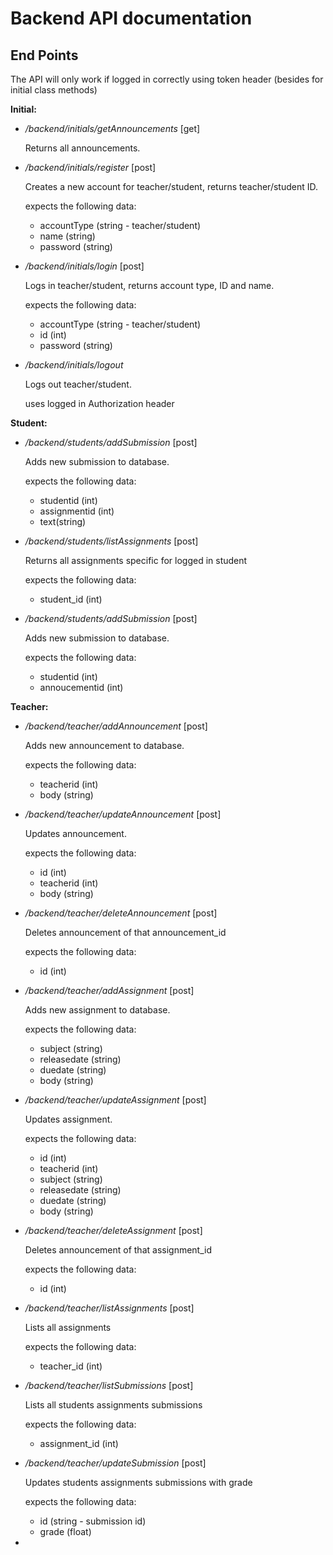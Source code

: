 # Backend API documentation

## End Points
 The API will only work if logged in correctly using token header (besides for initial class methods)

 **Initial:**
 
 - */backend/initials/getAnnouncements* [get]

    Returns all announcements.
 
 - */backend/initials/register* [post]

    Creates a new account for teacher/student, returns teacher/student ID.
    
    expects the following data:
    - accountType (string - teacher/student)
    - name (string)
    - password (string)
    
 - */backend/initials/login* [post]

    Logs in teacher/student, returns account type, ID and name.
    
    expects the following data:
    - accountType (string - teacher/student)
    - id (int)
    - password (string)
    
 - */backend/initials/logout*

    Logs out teacher/student.
    
    uses logged in Authorization header
    
  **Student:**
 
 - */backend/students/addSubmission* [post]

    Adds new submission to database.
    
    expects the following data:
    - studentid (int)
    - assignmentid (int)
    - text(string)
    
 - */backend/students/listAssignments* [post]
 
     Returns all assignments specific for logged in student
     
     expects the following data:
     - student_id (int)
     
 - */backend/students/addSubmission* [post]
 
     Adds new submission to database.
     
     expects the following data:
     - studentid (int)
     - annoucementid (int)

 **Teacher:**
    
 - */backend/teacher/addAnnouncement* [post]

    Adds new announcement to database.
    
    expects the following data:
    - teacherid (int)
    - body (string)
    
 - */backend/teacher/updateAnnouncement* [post]

    Updates announcement.
    
    expects the following data:
    - id (int)
    - teacherid (int)
    - body (string)
    
 - */backend/teacher/deleteAnnouncement* [post]
 
     Deletes announcement of that announcement_id
     
     expects the following data:
     - id (int)
     
 - */backend/teacher/addAssignment* [post]
 
     Adds new assignment to database.
     
     expects the following data:
     - subject (string)
     - releasedate (string)
     - duedate (string)
     - body (string)
     
 - */backend/teacher/updateAssignment* [post]
 
     Updates assignment.
     
     expects the following data:
     - id (int)
     - teacherid (int)
     - subject (string)
     - releasedate (string)
     - duedate (string)
     - body (string)
     
 - */backend/teacher/deleteAssignment* [post]
 
     Deletes announcement of that assignment_id
     
     expects the following data:
     - id (int)
     
 - */backend/teacher/listAssignments* [post]
 
     Lists all assignments
     
     expects the following data:
     - teacher_id (int)

 - */backend/teacher/listSubmissions* [post]
 
     Lists all students assignments submissions
     
     expects the following data:
     - assignment_id (int)
     
 - */backend/teacher/updateSubmission* [post]
 
     Updates students assignments submissions with grade
     
     expects the following data:
     - id (string - submission id)
     - grade (float)
- 